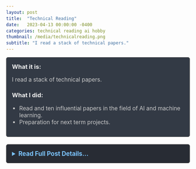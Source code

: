 ```yaml
---
layout: post
title:  "Technical Reading"
date:   2023-04-13 00:00:00 -0400
categories: technical reading ai hobby
thumbnail: /media/technicalreading.png
subtitle: "I read a stack of technical papers."
---
```


<div style="padding: 15px; border: 1px solid #555; border-radius: 5px; margin-bottom: 20px; background-color: #333a45;">
  <h3 style="margin-top: 0; color: #eee;">What it is:</h3>
  <p style="font-size: 1.1em; color: #ccc;">I read a stack of technical papers.</p>
  
  <h3 style="color: #eee;">What I did:</h3>
  <ul style="font-size: 1.1em; list-style-type: disc; padding-left: 20px; color: #ccc;">
    <li>Read and ten influential papers in the field of AI and machine learning.</li>
    <li>Preparation for next term projects.</li>
  </ul>
</div>

<details style="margin-bottom: 20px; background-color: #282c34; padding: 15px; border-radius: 5px; border: 1px solid #444;">
  <summary style="cursor: pointer; font-weight: bold; color: #7cc5ff; font-size: 1.2em;">Read Full Post Details...</summary>
  <div style="padding-top: 15px; color: #bbb;" markdown="1">

<div style="text-align: center; margin-bottom: 20px;">
  <img src="/media/technicalreading.png" alt="Technical Reading" style="max-width: 40%; height: auto; margin: 5px; border: 1px solid #555; padding: 5px; background-color: #333a45;">
</div>

I have read the following papers to write papers for MSTU-4005 Cognition and Computers and MSTU-4028 Technology and Culture:

- [GPT-4 Technical Report](https://arxiv.org/abs/2303.08774)
- [Attention Is All You Need](https://arxiv.org/abs/1706.03762)
- [Large Language Models Understand and Can be Enhanced by Emotional Stimuli](https://arxiv.org/abs/2307.11760)
- [Artificial Intelligence in Education: A Review](https://ieeexplore.ieee.org/document/9069875)
- [Sparks of Artificial General Intelligence: Early experiments with GPT-4](https://arxiv.org/abs/2303.12712)
- [Reflexion: An Autonomous Agent with Dynamic Memory and Self-Reflection](https://arxiv.org/abs/2303.11366)
- [HuggingGPT: Solving AI Tasks with ChatGPT and Its Friends in HuggingFace](https://arxiv.org/abs/2303.17580)
- [Theory of Mind May Have Spontaneously Emerged in Large Language Models](https://arxiv.org/abs/2302.02083)
- [Training Compute-Optimal Large Language Models](https://arxiv.org/abs/2203.15556)
- [Will We Run Out of Data? An Analysis of the Limits of Scaling Datasets in Machine Learning](https://arxiv.org/abs/2211.04325)
<p>&nbsp;</p>

  </div>
</details>
